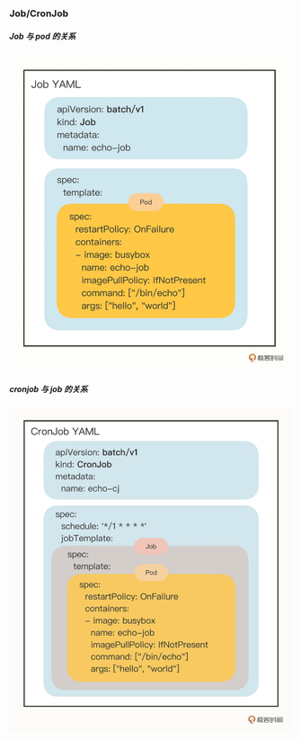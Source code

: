 ### Job/CronJob

##### Job 与 pod 的关系

![job](./image/job.png)





##### cronjob 与 job 的关系

![cronjob](./image/cronjob.png)